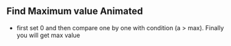 ## Find Maximum value Animated

- first set 0 and then compare one by one with condition (a > max). Finally you will get max value
